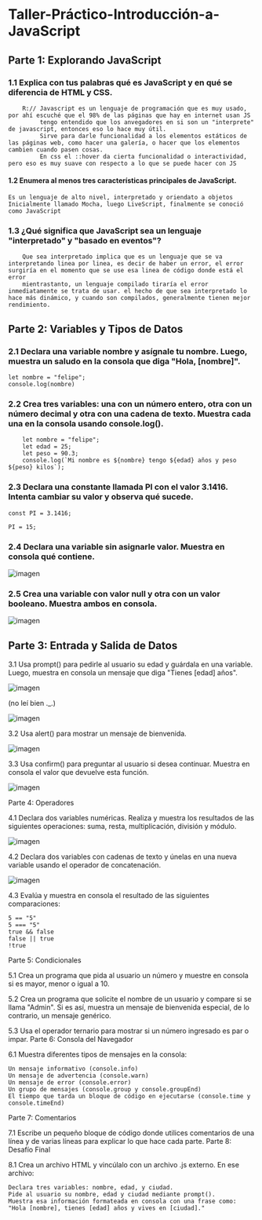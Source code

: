 # Taller-Práctico-Introducción-a-JavaScript


## Parte 1: Explorando JavaScript

### 1.1 Explica con tus palabras qué es JavaScript y en qué se diferencia de HTML y CSS.
    


```
    R:// Javascript es un lenguaje de programación que es muy usado, por ahí escuché que el 98% de las páginas que hay en internet usan JS
         tengo entendido que los anvegadores en si son un "interprete" de javascript, entonces eso lo hace muy útil.
         Sirve para darle funcionalidad a los elementos estáticos de las páginas web, como hacer una galería, o hacer que los elementos cambien cuando pasen cosas.
         En css el ::hover da cierta funcionalidad o interactividad, pero eso es muy suave con respecto a lo que se puede hacer con JS  
 ```  

#### 1.2 Enumera al menos tres características principales de JavaScript.

    Es un lenguaje de alto nivel, interpretado y oriendato a objetos
    Inicialmente llamado Mocha, luego LiveScript, finalmente se conoció como JavaScript

### 1.3 ¿Qué significa que JavaScript sea un lenguaje "interpretado" y "basado en eventos"?

```  
    Que sea interpretado implica que es un lenguaje que se va interpretando linea por linea, es decir de haber un error, el error surgiría en el momento que se use esa linea de código donde está el error
    mientrastanto, un lenguaje compilado tiraría el error inmediatamente se trata de usar. el hecho de que sea interpretado lo hace más dinámico, y cuando son compilados, generalmente tienen mejor rendimiento.
 ```  
## Parte 2: Variables y Tipos de Datos

### 2.1 Declara una variable nombre y asígnale tu nombre. Luego, muestra un saludo en la consola que diga "Hola, [nombre]".
    
    let nombre = "felipe";
    console.log(nombre)
    
            
### 2.2 Crea tres variables: una con un número entero, otra con un número decimal y otra con una cadena de texto. Muestra cada una en la consola usando console.log().
        
       
        let nombre = "felipe";
        let edad = 25;
        let peso = 90.3;
        console.log(`Mi nombre es ${nombre} tengo ${edad} años y peso ${peso} kilos`); 
       
    
### 2.3 Declara una constante llamada PI con el valor 3.1416. Intenta cambiar su valor y observa qué sucede.
    
    const PI = 3.1416;

    PI = 15;
    
### 2.4 Declara una variable sin asignarle valor. Muestra en consola qué contiene.
![imagen](https://github.com/user-attachments/assets/fd11d936-92b8-4c68-b618-66e2e44fd684)

    
### 2.5 Crea una variable con valor null y otra con un valor booleano. Muestra ambos en consola.
![imagen](https://github.com/user-attachments/assets/9f081330-5496-4db0-aaf0-04226caf65e6)

    
## Parte 3: Entrada y Salida de Datos

3.1 Usa prompt() para pedirle al usuario su edad y guárdala en una variable. Luego, muestra en consola un mensaje que diga "Tienes [edad] años".

![imagen](https://github.com/user-attachments/assets/43de1383-f433-49c3-9034-b6ecaf8d9175) 

(no leí bien ._.)

![imagen](https://github.com/user-attachments/assets/692000c4-6af8-4fab-b66e-dbb100c11f9e)



3.2 Usa alert() para mostrar un mensaje de bienvenida.


![imagen](https://github.com/user-attachments/assets/3826b903-d6f5-480d-866f-4ea570a601a0)

3.3 Usa confirm() para preguntar al usuario si desea continuar. Muestra en consola el valor que devuelve esta función.


![imagen](https://github.com/user-attachments/assets/5c61ba50-68a7-4c89-bd67-b9fb1e775642)

Parte 4: Operadores

4.1 Declara dos variables numéricas. Realiza y muestra los resultados de las siguientes operaciones: suma, resta, multiplicación, división y módulo.

![imagen](https://github.com/user-attachments/assets/3a98c20c-57b5-4ba6-ae26-faaf9e3acf91)


4.2 Declara dos variables con cadenas de texto y únelas en una nueva variable usando el operador de concatenación.

![imagen](https://github.com/user-attachments/assets/fd1a6708-107d-44c6-90ae-a764053983f7)

4.3 Evalúa y muestra en consola el resultado de las siguientes comparaciones:

    5 == "5"
    5 === "5"
    true && false
    false || true
    !true

Parte 5: Condicionales

5.1 Crea un programa que pida al usuario un número y muestre en consola si es mayor, menor o igual a 10.

5.2 Crea un programa que solicite el nombre de un usuario y compare si se llama "Admin". Si es así, muestra un mensaje de bienvenida especial, de lo contrario, un mensaje genérico.

5.3 Usa el operador ternario para mostrar si un número ingresado es par o impar.
Parte 6: Consola del Navegador

6.1 Muestra diferentes tipos de mensajes en la consola:

    Un mensaje informativo (console.info)
    Un mensaje de advertencia (console.warn)
    Un mensaje de error (console.error)
    Un grupo de mensajes (console.group y console.groupEnd)
    El tiempo que tarda un bloque de código en ejecutarse (console.time y console.timeEnd)

Parte 7: Comentarios

7.1 Escribe un pequeño bloque de código donde utilices comentarios de una línea y de varias líneas para explicar lo que hace cada parte.
Parte 8: Desafío Final

8.1 Crea un archivo HTML y vincúlalo con un archivo .js externo. En ese archivo:

    Declara tres variables: nombre, edad, y ciudad.
    Pide al usuario su nombre, edad y ciudad mediante prompt().
    Muestra esa información formateada en consola con una frase como:
    "Hola [nombre], tienes [edad] años y vives en [ciudad]."
